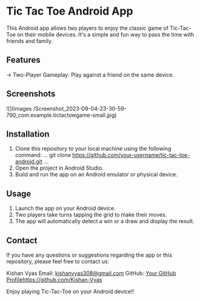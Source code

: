 # Tic Tac Toe Android App

This Android app allows two players to enjoy the classic game of Tic-Tac-Toe on their mobile devices. It's a simple and fun way to pass the time with friends and family.

## Features
  -> Two-Player Gameplay: Play against a friend on the same device.

## Screenshots

![](images
/Screenshot_2023-09-04-23-30-59-790_com.example.tictactowgame-small.jpg)

 


## Installation

1. Clone this repository to your local machine using the following command:
   ...
     git clone https://github.com/your-username/tic-tac-toe-android.git
   ...
2. Open the project in Android Studio.
3. Build and run the app on an Android emulator or physical device.


## Usage
1. Launch the app on your Android device.
2. Two players take turns tapping the grid to make their moves.
3. The app will automatically detect a win or a draw and display the result.

## Contact

If you have any questions or suggestions regarding the app or this repository, please feel free to contact us:

Kishan Vyas
Email: kishanvyas308@gmail.com
GitHub: [Your GitHub Profile](https://github.com/Kishan-Vyas)https://github.com/Kishan-Vyas

Enjoy playing Tic-Tac-Toe on your Android device!!


